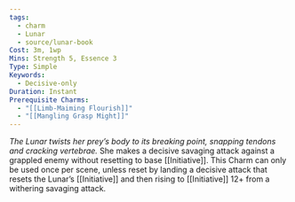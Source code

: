 ```yaml
---
tags:
  - charm
  - Lunar
  - source/lunar-book
Cost: 3m, 1wp
Mins: Strength 5, Essence 3
Type: Simple
Keywords:
  - Decisive-only
Duration: Instant
Prerequisite Charms:
  - "[[Limb-Maiming Flourish]]"
  - "[[Mangling Grasp Might]]"
---
```

*The Lunar twists her prey’s body to its breaking point, snapping tendons and cracking vertebrae.*
She makes a decisive savaging attack against a grappled enemy without resetting to base [[Initiative]]. This Charm can only be used once per scene, unless reset by landing a decisive attack that resets the Lunar’s [[Initiative]] and then rising to [[Initiative]] 12+ from a withering savaging attack.